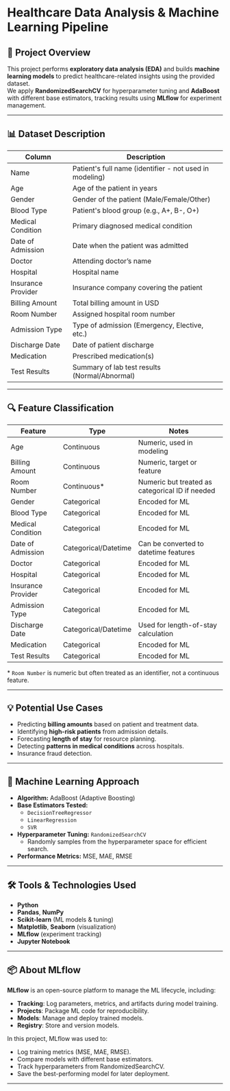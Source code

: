 # Healthcare Data Analysis & Machine Learning Pipeline

## 📌 Project Overview
This project performs **exploratory data analysis (EDA)** and builds **machine learning models** to predict healthcare-related insights using the provided dataset.  
We apply **RandomizedSearchCV** for hyperparameter tuning and **AdaBoost** with different base estimators, tracking results using **MLflow** for experiment management.

---

## 📊 Dataset Description

| Column               | Description |
|----------------------|-------------|
| Name                 | Patient's full name (identifier - not used in modeling) |
| Age                  | Age of the patient in years |
| Gender               | Gender of the patient (Male/Female/Other) |
| Blood Type           | Patient's blood group (e.g., A+, B-, O+) |
| Medical Condition    | Primary diagnosed medical condition |
| Date of Admission    | Date when the patient was admitted |
| Doctor               | Attending doctor’s name |
| Hospital             | Hospital name |
| Insurance Provider   | Insurance company covering the patient |
| Billing Amount       | Total billing amount in USD |
| Room Number          | Assigned hospital room number |
| Admission Type       | Type of admission (Emergency, Elective, etc.) |
| Discharge Date       | Date of patient discharge |
| Medication           | Prescribed medication(s) |
| Test Results         | Summary of lab test results (Normal/Abnormal) |

---

## 🔍 Feature Classification

| Feature              | Type         | Notes |
|----------------------|-------------|-------|
| Age                  | Continuous  | Numeric, used in modeling |
| Billing Amount       | Continuous  | Numeric, target or feature |
| Room Number          | Continuous* | Numeric but treated as categorical ID if needed |
| Gender               | Categorical | Encoded for ML |
| Blood Type           | Categorical | Encoded for ML |
| Medical Condition    | Categorical | Encoded for ML |
| Date of Admission    | Categorical/Datetime | Can be converted to datetime features |
| Doctor               | Categorical | Encoded for ML |
| Hospital             | Categorical | Encoded for ML |
| Insurance Provider   | Categorical | Encoded for ML |
| Admission Type       | Categorical | Encoded for ML |
| Discharge Date       | Categorical/Datetime | Used for length-of-stay calculation |
| Medication           | Categorical | Encoded for ML |
| Test Results         | Categorical | Encoded for ML |

\* `Room Number` is numeric but often treated as an identifier, not a continuous feature.

---

## 💡 Potential Use Cases

- Predicting **billing amounts** based on patient and treatment data.
- Identifying **high-risk patients** from admission details.
- Forecasting **length of stay** for resource planning.
- Detecting **patterns in medical conditions** across hospitals.
- Insurance fraud detection.

---

## 🧠 Machine Learning Approach

- **Algorithm:** AdaBoost (Adaptive Boosting)  
- **Base Estimators Tested:**
  - `DecisionTreeRegressor`
  - `LinearRegression`
  - `SVR`
- **Hyperparameter Tuning:** `RandomizedSearchCV`
  - Randomly samples from the hyperparameter space for efficient search.
- **Performance Metrics:** MSE, MAE, RMSE

---

## 🛠 Tools & Technologies Used

- **Python**
- **Pandas**, **NumPy**
- **Scikit-learn** (ML models & tuning)
- **Matplotlib**, **Seaborn** (visualization)
- **MLflow** (experiment tracking)
- **Jupyter Notebook**

---

## 📦 About MLflow

**MLflow** is an open-source platform to manage the ML lifecycle, including:
- **Tracking**: Log parameters, metrics, and artifacts during model training.
- **Projects**: Package ML code for reproducibility.
- **Models**: Manage and deploy trained models.
- **Registry**: Store and version models.

In this project, MLflow was used to:
- Log training metrics (MSE, MAE, RMSE).
- Compare models with different base estimators.
- Track hyperparameters from RandomizedSearchCV.
- Save the best-performing model for later deployment.

---
